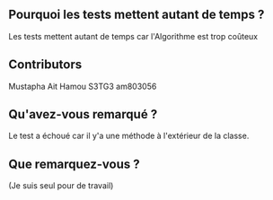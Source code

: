 ## Pourquoi les tests mettent autant de temps ?

Les tests mettent autant de temps car l'Algorithme est trop coûteux

## Contributors

Mustapha Ait Hamou S3TG3 am803056

## Qu'avez-vous remarqué ?

Le test a échoué car il y'a une méthode à l'extérieur de la classe.

## Que remarquez-vous ?

(Je suis seul pour de travail)